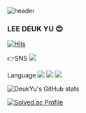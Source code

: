 ![header](https://capsule-render.vercel.app/api?type=Waving&color=auto&height=300&section=header&text=DeukYu's%20GitHub&fontSize=50)
### LEE DEUK YU 😊
[![Hits](https://hits.seeyoufarm.com/api/count/incr/badge.svg?url=https%3A%2F%2Fgithub.com%2FDeukYu&count_bg=%2379C83D&title_bg=%23A5C4FF&icon=&icon_color=%23E7E7E7&title=hits&edge_flat=true)](https://hits.seeyoufarm.com)

👉SNS
<a href="https://deukyu.tistory.com" target="_blank"><img src="https://img.shields.io/badge/Tistory-000000?style=for-the-badge&logo=Tistory&logoColor=white"></a>

Language
<img src="https://img.shields.io/badge/C++-00599C?style=for-the-badge&logo=c%2B%2B&logoColor=white">
<img src="https://img.shields.io/badge/C%23-239120?style=for-the-badge&logo=Csharp&logoColor=white">
<img src="https://img.shields.io/badge/Go-00ADD8?style=for-the-badge&logo=Go&logoColor=white">

![DeukYu's GitHub stats](https://github-readme-stats.vercel.app/api?username=DeukYu&show_icons=true&theme=transparent)

[![Solved.ac Profile](http://mazassumnida.wtf/api/v2/generate_badge?boj=ldy8070)](https://solved.ac/ldy8070/)

<!--
**DeukYu/DeukYu** is a ✨ _special_ ✨ repository because its `README.md` (this file) appears on your GitHub profile.

Here are some ideas to get you started:

- 🔭 I’m currently working on ...
- 🌱 I’m currently learning ...
- 👯 I’m looking to collaborate on ...
- 🤔 I’m looking for help with ...
- 💬 Ask me about ...
- 📫 How to reach me: ...
- 😄 Pronouns: ...
- ⚡ Fun fact: ...
-->

